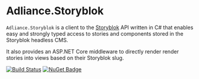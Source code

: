 # Adliance.Storyblok

`Adliance.Storyblok` is a client to the [Storyblok](https://www.Storyblok.com) API written in C# that enables easy and strongly typed access to stories and components stored in the Storyblok headless CMS.

It also provides an ASP.NET Core middleware to directly render render stories into views based on their Storyblok slug.

[![Build Status](https://dev.azure.com/adliance/Open%20Source%20Projects/_apis/build/status/Storyblok?branchName=master)](https://dev.azure.com/adliance/Open%20Source%20Projects/_build/latest?definitionId=97&branchName=master)
[![NuGet Badge](https://buildstats.info/nuget/Adliance.Storyblok)](https://www.nuget.org/packages/Saxx.Storyblok/)
